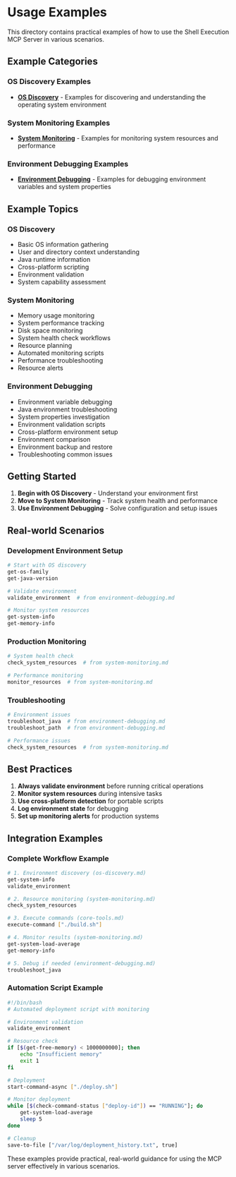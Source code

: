 # Usage Examples

This directory contains practical examples of how to use the Shell Execution MCP Server in various scenarios.

## Example Categories

### OS Discovery Examples
- **[OS Discovery](./os-discovery.md)** - Examples for discovering and understanding the operating system environment

### System Monitoring Examples
- **[System Monitoring](./system-monitoring.md)** - Examples for monitoring system resources and performance

### Environment Debugging Examples
- **[Environment Debugging](./environment-debugging.md)** - Examples for debugging environment variables and system properties

## Example Topics

### OS Discovery
- Basic OS information gathering
- User and directory context understanding
- Java runtime information
- Cross-platform scripting
- Environment validation
- System capability assessment

### System Monitoring
- Memory usage monitoring
- System performance tracking
- Disk space monitoring
- System health check workflows
- Resource planning
- Automated monitoring scripts
- Performance troubleshooting
- Resource alerts

### Environment Debugging
- Environment variable debugging
- Java environment troubleshooting
- System properties investigation
- Environment validation scripts
- Cross-platform environment setup
- Environment comparison
- Environment backup and restore
- Troubleshooting common issues

## Getting Started

1. **Begin with OS Discovery** - Understand your environment first
2. **Move to System Monitoring** - Track system health and performance
3. **Use Environment Debugging** - Solve configuration and setup issues

## Real-world Scenarios

### Development Environment Setup
```bash
# Start with OS discovery
get-os-family
get-java-version

# Validate environment
validate_environment  # from environment-debugging.md

# Monitor system resources
get-system-info
get-memory-info
```

### Production Monitoring
```bash
# System health check
check_system_resources  # from system-monitoring.md

# Performance monitoring
monitor_resources  # from system-monitoring.md
```

### Troubleshooting
```bash
# Environment issues
troubleshoot_java  # from environment-debugging.md
troubleshoot_path  # from environment-debugging.md

# Performance issues
check_system_resources  # from system-monitoring.md
```

## Best Practices

1. **Always validate environment** before running critical operations
2. **Monitor system resources** during intensive tasks
3. **Use cross-platform detection** for portable scripts
4. **Log environment state** for debugging
5. **Set up monitoring alerts** for production systems

## Integration Examples

### Complete Workflow Example
```bash
# 1. Environment discovery (os-discovery.md)
get-system-info
validate_environment

# 2. Resource monitoring (system-monitoring.md)
check_system_resources

# 3. Execute commands (core-tools.md)
execute-command ["./build.sh"]

# 4. Monitor results (system-monitoring.md)
get-system-load-average
get-memory-info

# 5. Debug if needed (environment-debugging.md)
troubleshoot_java
```

### Automation Script Example
```bash
#!/bin/bash
# Automated deployment script with monitoring

# Environment validation
validate_environment

# Resource check
if [$(get-free-memory) < 1000000000]; then
    echo "Insufficient memory"
    exit 1
fi

# Deployment
start-command-async ["./deploy.sh"]

# Monitor deployment
while [$(check-command-status ["deploy-id"]) == "RUNNING"]; do
    get-system-load-average
    sleep 5
done

# Cleanup
save-to-file ["/var/log/deployment_history.txt", true]
```

These examples provide practical, real-world guidance for using the MCP server effectively in various scenarios.
